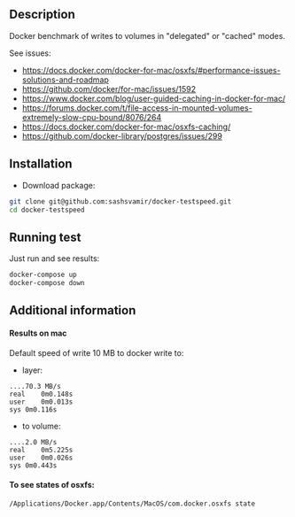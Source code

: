 ## Description

Docker benchmark of writes to volumes in "delegated" or "cached" modes.

See issues:
- https://docs.docker.com/docker-for-mac/osxfs/#performance-issues-solutions-and-roadmap
- https://github.com/docker/for-mac/issues/1592
- https://www.docker.com/blog/user-guided-caching-in-docker-for-mac/
- https://forums.docker.com/t/file-access-in-mounted-volumes-extremely-slow-cpu-bound/8076/264
- https://docs.docker.com/docker-for-mac/osxfs-caching/
- https://github.com/docker-library/postgres/issues/299


## Installation

- Download package:
```sh
git clone git@github.com:sashsvamir/docker-testspeed.git
cd docker-testspeed
```



## Running test

Just run and see results:
```sh
docker-compose up
docker-compose down
```



## Additional information


#### Results on mac

Default speed of write 10 MB to docker write to:
- layer:
```
....70.3 MB/s
real	0m0.148s
user	0m0.013s
sys	0m0.116s
```

- to volume:
```
....2.0 MB/s
real	0m5.225s
user	0m0.026s
sys	0m0.443s
```

#### To see states of osxfs:
```
/Applications/Docker.app/Contents/MacOS/com.docker.osxfs state
```

